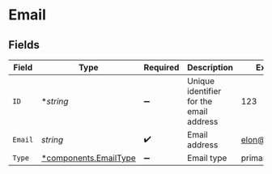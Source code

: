 # Email


## Fields

| Field                                                         | Type                                                          | Required                                                      | Description                                                   | Example                                                       |
| ------------------------------------------------------------- | ------------------------------------------------------------- | ------------------------------------------------------------- | ------------------------------------------------------------- | ------------------------------------------------------------- |
| `ID`                                                          | **string*                                                     | :heavy_minus_sign:                                            | Unique identifier for the email address                       | 123                                                           |
| `Email`                                                       | *string*                                                      | :heavy_check_mark:                                            | Email address                                                 | elon@musk.com                                                 |
| `Type`                                                        | [*components.EmailType](../../models/components/emailtype.md) | :heavy_minus_sign:                                            | Email type                                                    | primary                                                       |